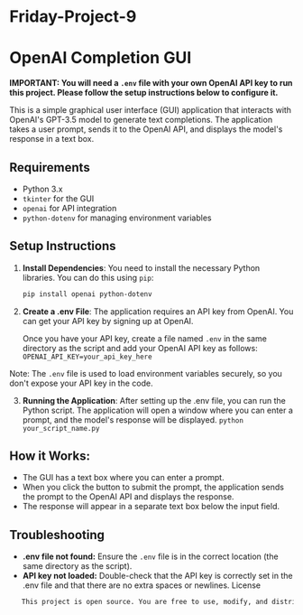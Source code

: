 # Friday-Project-9
# OpenAI Completion GUI

**IMPORTANT: You will need a `.env` file with your own OpenAI API key to run this project. Please follow the setup instructions below to configure it.**

This is a simple graphical user interface (GUI) application that interacts with OpenAI's GPT-3.5 model to generate text completions. The application takes a user prompt, sends it to the OpenAI API, and displays the model's response in a text box.

## Requirements

- Python 3.x
- `tkinter` for the GUI
- `openai` for API integration
- `python-dotenv` for managing environment variables

## Setup Instructions

1. **Install Dependencies**:
   You need to install the necessary Python libraries. You can do this using `pip`:

   ```bash
   pip install openai python-dotenv

2. **Create a .env File**: The application requires an API key from OpenAI. You can get your API key by signing up at OpenAI.

    Once you have your API key, create a file named `.env` in the same directory as the script and add your OpenAI API key as follows:
`OPENAI_API_KEY=your_api_key_here`

Note: The `.env` file is used to load environment variables securely, so you don't expose your API key in the code.

3. **Running the Application**: After setting up the .env file, you can run the Python script. The application will open a window where you can enter a prompt, and the model's response will be displayed.
`python your_script_name.py`


## How it Works:
- The GUI has a text box where you can enter a prompt.
- When you click the button to submit the prompt, the application sends the prompt to the OpenAI API and displays the response.
- The response will appear in a separate text box below the input field.

## Troubleshooting
- **.env file not found:** Ensure the `.env` file is in the correct location (the same directory as the script).
- **API key not loaded:** Double-check that the API key is correctly set in the .env file and that there are no extra spaces or newlines.
License
 ```bash
    This project is open source. You are free to use, modify, and distribute it under the MIT License.""" 